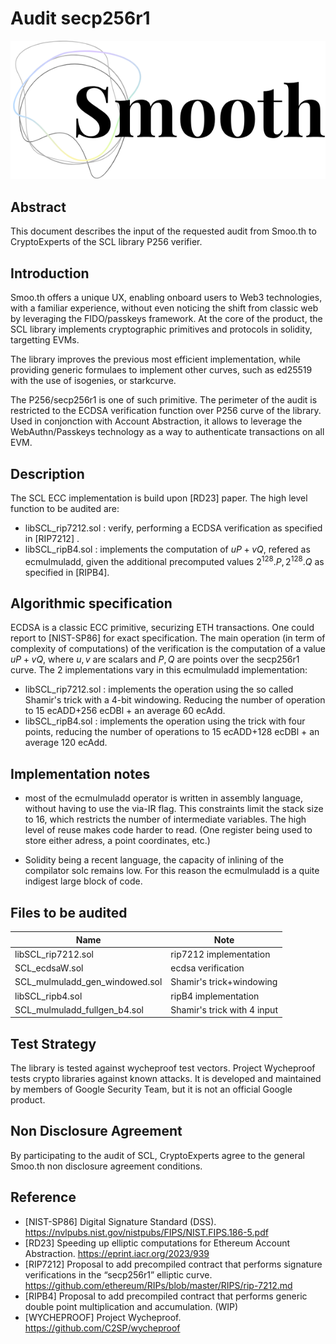 # Audit secp256r1
![alt text](image.png)

## Abstract

This document describes the input of the requested audit from Smoo.th to CryptoExperts of the SCL library P256 verifier. 

## Introduction

Smoo.th offers a unique UX, enabling onboard users to Web3 technologies, with a familiar experience, without even noticing the shift from classic web by leveraging the FIDO/passkeys framework. At the core of the product, the SCL library implements cryptographic primitives and protocols in solidity, targetting EVMs.

The library improves the previous most efficient implementation, while providing generic formulaes to implement other curves, such as ed25519 with the use of isogenies, or starkcurve.

 The  P256/secp256r1 is one of such primitive. The perimeter of the audit is restricted to the ECDSA verification function over P256 curve of the library. Used in conjonction with Account Abstraction, it allows to leverage the WebAuthn/Passkeys technology as a way to authenticate transactions on all EVM.


## Description

The SCL ECC implementation is build upon [RD23] paper. The high level function to be audited are:
 * libSCL_rip7212.sol : verify, performing a ECDSA verification as specified in [RIP7212] .
 * libSCL_ripB4.sol : implements the computation of $uP+vQ$, refered as ecmulmuladd, given the additional precomputed values $2^{128}.P, 2^{128}.Q$ as specified in [RIPB4].




## Algorithmic specification

ECDSA is a classic ECC primitive, securizing ETH transactions. One could report to [NIST-SP86] for exact specification. The main operation (in term of complexity of computations) of the verification is the computation of a value $uP+vQ$, where $u,v$ are scalars and $P,Q$ are points over the secp256r1 curve. The 2 implementations vary in this ecmulmuladd implementation:
* libSCL_rip7212.sol : implements the operation using the so called Shamir's trick with a 4-bit windowing. Reducing the number of operation to 15 ecADD+256 ecDBl + an average 60 ecAdd.
* libSCL_ripB4.sol : implements the operation using the trick with four points, reducing the number of operations to 15 ecADD+128 ecDBl + an average 120 ecAdd.


## Implementation notes

* most of the ecmulmuladd operator is written in assembly language, without having to use the via-IR flag. This constraints limit the stack size to 16, which restricts the number of intermediate variables. The high level of reuse makes code harder to read. (One register being used to store either adress, a point coordinates, etc.)

*  Solidity being a recent language, the capacity of inlining of the compilator solc remains low. For this reason the ecmulmuladd is a quite indigest large block of code.

## Files to be audited


| Name                  | Note                                                                           |
|-----------------------|---------------------------------------------------------------------------------|
libSCL_rip7212.sol | rip7212 implementation
SCL_ecdsaW.sol            | 	ecdsa verification            |               
|    SCL_mulmuladd_gen_windowed.sol                   |    Shamir's trick+windowing           |                  
libSCL_ripb4.sol | ripB4 implementation
SCL_mulmuladd_fullgen_b4.sol            | 	Shamir's trick with 4 input           |    



## Test Strategy

The library is tested against wycheproof test vectors. Project Wycheproof tests crypto libraries against known attacks. It is developed and maintained by members of Google Security Team, but it is not an official Google product.


## Non Disclosure Agreement

By participating to the audit of SCL, CryptoExperts agree to the general Smoo.th non disclosure agreement conditions.


## Reference

* [NIST-SP86] Digital Signature Standard (DSS). https://nvlpubs.nist.gov/nistpubs/FIPS/NIST.FIPS.186-5.pdf
* [RD23] Speeding up elliptic computations for Ethereum Account
Abstraction. https://eprint.iacr.org/2023/939 
* [RIP7212] Proposal to add precompiled contract that performs signature verifications in the “secp256r1” elliptic curve. https://github.com/ethereum/RIPs/blob/master/RIPS/rip-7212.md
* [RIPB4] Proposal to add precompiled contract that performs generic double point multiplication and accumulation. (WIP)
* [WYCHEPROOF] Project Wycheproof. https://github.com/C2SP/wycheproof

